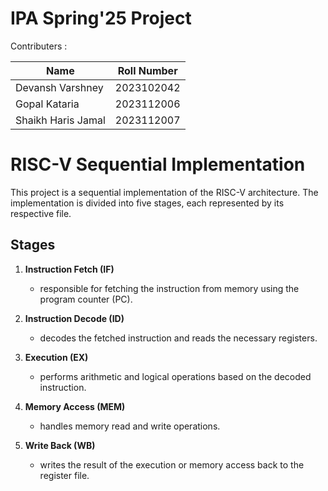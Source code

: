 # IPA Spring'25 Project 

Contributers : 

| Name               | Roll Number |
| ------------------ | ----------- |
| Devansh Varshney   | 2023102042  |
| Gopal Kataria      | 2023112006  |
| Shaikh Haris Jamal | 2023112007  |

# RISC-V Sequential Implementation

This project is a sequential implementation of the RISC-V architecture. The implementation is divided into five stages, each represented by its respective file.

## Stages

1. **Instruction Fetch (IF)**
    - responsible for fetching the instruction from memory using the program counter (PC).

2. **Instruction Decode (ID)**
    - decodes the fetched instruction and reads the necessary registers.

3. **Execution (EX)**
    - performs arithmetic and logical operations based on the decoded instruction.

4. **Memory Access (MEM)**
    - handles memory read and write operations.

5. **Write Back (WB)**
    - writes the result of the execution or memory access back to the register file.


